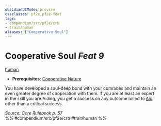 ```yaml
---
obsidianUIMode: preview
cssclasses: pf2e,pf2e-feat
tags:
- compendium/src/pf2e/crb
- trait/human
aliases: ["Cooperative Soul"]
---
```

# Cooperative Soul  *Feat 9*  
[human](rules/traits/human.md "Human Ancestry & Heritage Trait")  

- **Prerequisites**: [Cooperative Nature](compendium/feats/cooperative-nature.md)

You have developed a soul-deep bond with your comrades and maintain an even greater degree of cooperation with them. If you are at least an expert in the skill you are Aiding, you get a success on any outcome rolled to [Aid](rules/actions/aid.md) other than a critical success.

*Source: Core Rulebook p. 57*  
%% #compendium/src/pf2e/crb #trait/human %%